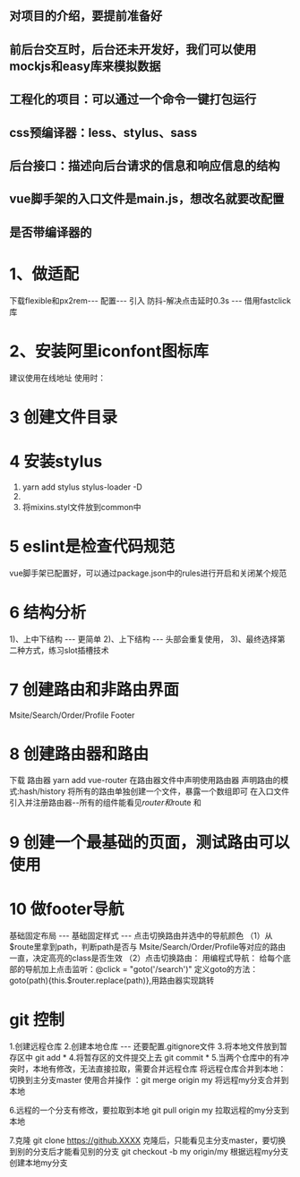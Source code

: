 ## 对项目的介绍，要提前准备好
## 前后台交互时，后台还未开发好，我们可以使用mockjs和easy库来模拟数据
## 工程化的项目：可以通过一个命令一键打包运行
## css预编译器：less、stylus、sass
## 后台接口：描述向后台请求的信息和响应信息的结构
## vue脚手架的入口文件是main.js，想改名就要改配置
## 是否带编译器的
# 1、做适配 
  下载flexible和px2rem--- 配置--- 引入
  防抖-解决点击延时0.3s --- 借用fastclick库
# 2、安装阿里iconfont图标库
  建议使用在线地址
  使用时：<i class="iconfont icon-user"></i>

# 3 创建文件目录

# 4 安装stylus
  1) yarn add stylus stylus-loader -D
  2) <style lang="stylus" rel="stylesheet/stylus"></style>
  3) 将mixins.styl文件放到common中

# 5 eslint是检查代码规范
  vue脚手架已配置好，可以通过package.json中的rules进行开启和关闭某个规范

# 6 结构分析
  1)、上中下结构 --- 更简单
  2)、上下结构 --- 头部会重复使用，
  3)、最终选择第二种方式，练习slot插槽技术

# 7 创建路由和非路由界面
  Msite/Search/Order/Profile   Footer

# 8 创建路由器和路由
  下载 路由器 yarn add vue-router
  在路由器文件中声明使用路由器
  声明路由的模式:hash/history
  将所有的路由单独创建一个文件，暴露一个数组即可
  在入口文件引入并注册路由器--所有的组件能看见$router和$route  <router-link>和<router-view>

# 9 创建一个最基础的页面，测试路由可以使用

# 10 做footer导航
  基础固定布局 --- 基础固定样式 --- 点击切换路由并选中的导航颜色
  （1）从$route里拿到path，判断path是否与 Msite/Search/Order/Profile等对应的路由一直，决定高亮的class是否生效
  （2）点击切换路由：
    用编程式导航：
      给每个底部的导航加上点击监听：@click = "goto('/search')"
      定义goto的方法：goto(path){this.$router.replace(path)},用路由器实现跳转

# git 控制
  1.创建远程仓库
  2.创建本地仓库 --- 还要配置.gitignore文件
  3.将本地文件放到暂存区中 git add *
  4.将暂存区的文件提交上去 git commit *
  5.当两个仓库中的有冲突时，本地有修改，无法直接拉取，需要合并远程仓库
    将远程仓库合并到本地：切换到主分支master 
    使用合并操作 ：git merge origin my  将远程my分支合并到本地

  6.远程的一个分支有修改，要拉取到本地
    git pull origin my  拉取远程的my分支到本地

  7.克隆 git clone https://github.XXXX
   克隆后，只能看见主分支master，要切换到别的分支后才能看见别的分支 git checkout -b my origin/my 根据远程my分支创建本地my分支 

